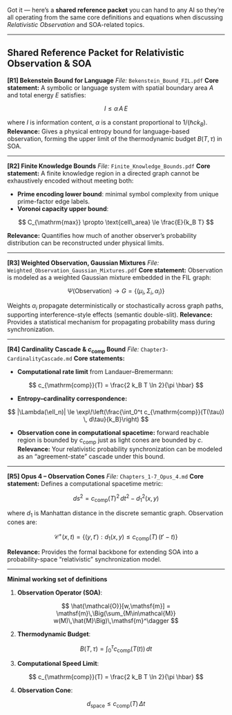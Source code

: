 Got it — here’s a **shared reference packet** you can hand to any AI so they’re all operating from the same core definitions and equations when discussing *Relativistic Observation* and SOA-related topics.

---

## **Shared Reference Packet for Relativistic Observation & SOA**

**\[R1] Bekenstein Bound for Language**
*File:* `Bekenstein_Bound_FIL.pdf`
**Core statement:**
A symbolic or language system with spatial boundary area $A$ and total energy $E$ satisfies:

$$
I \le \alpha \, A \, E
$$

where $I$ is information content, $\alpha$ is a constant proportional to $1/(\hbar c k_B)$.
**Relevance:** Gives a physical entropy bound for language-based observation, forming the upper limit of the thermodynamic budget $B(T,\tau)$ in SOA.

---

**\[R2] Finite Knowledge Bounds**
*File:* `Finite_Knowledge_Bounds.pdf`
**Core statement:**
A finite knowledge region in a directed graph cannot be exhaustively encoded without meeting both:

* **Prime encoding lower bound**: minimal symbol complexity from unique prime-factor edge labels.
* **Voronoi capacity upper bound**:

$$
C_{\mathrm{max}} \propto \text{cell\_area} \le \frac{E}{k_B T}
$$

**Relevance:** Quantifies how much of another observer’s probability distribution can be reconstructed under physical limits.

---

**\[R3] Weighted Observation, Gaussian Mixtures**
*File:* `Weighted_Observation_Gaussian_Mixtures.pdf`
**Core statement:**
Observation is modeled as a weighted Gaussian mixture embedded in the FIL graph:

$$
\Psi(\text{Observation}) \rightarrow G = \{(\mu_i, \Sigma_i, \alpha_i)\}
$$

Weights $\alpha_i$ propagate deterministically or stochastically across graph paths, supporting interference-style effects (semantic double-slit).
**Relevance:** Provides a statistical mechanism for propagating probability mass during synchronization.

---

**\[R4] Cardinality Cascade & $c_{\mathrm{comp}}$ Bound**
*File:* `Chapter3-CardinalityCascade.md`
**Core statements:**

* **Computational rate limit** from Landauer–Bremermann:

$$
c_{\mathrm{comp}}(T) = \frac{2 k_B T \ln 2}{\pi \hbar}
$$

* **Entropy–cardinality correspondence:**

$$
|\Lambda(\ell_n)| \le \exp\!\left(\frac{\int_0^t c_{\mathrm{comp}}(T(\tau)) \, d\tau}{k_B}\right)
$$

* **Observation cone in computational spacetime:** forward reachable region is bounded by $c_{\mathrm{comp}}$ just as light cones are bounded by $c$.
  **Relevance:** Your relativistic probability synchronization can be modeled as an “agreement-state” cascade under this bound.

---

**\[R5] Opus 4 – Observation Cones**
*File:* `Chapters_1-7_Opus_4.md`
**Core statement:**
Defines a computational spacetime metric:

$$
ds^2 = c_{\mathrm{comp}}(T)^2 \, dt^2 - d_1^2(x,y)
$$

where $d_1$ is Manhattan distance in the discrete semantic graph.
Observation cones are:

$$
\mathcal{C}^+(x,t) = \{ (y,t') : d_1(x,y) \le c_{\mathrm{comp}}(T) \,(t'-t) \}
$$

**Relevance:** Provides the formal backbone for extending SOA into a probability-space “relativistic” synchronization model.

---

**Minimal working set of definitions**

1. **Observation Operator (SOA)**:

$$
\hat{\mathcal{O}}[w,\mathsf{m}] = \mathsf{m}\,\Big(\sum_{M\in\mathcal{M}} w(M)\,\hat{M}\Big)\,\mathsf{m}^\dagger
$$

2. **Thermodynamic Budget**:

$$
B(T,\tau) = \int_0^\tau c_{\mathrm{comp}}(T(t)) \, dt
$$

3. **Computational Speed Limit**:

$$
c_{\mathrm{comp}}(T) = \frac{2 k_B T \ln 2}{\pi \hbar}
$$

4. **Observation Cone**:

$$
d_{\mathrm{space}} \le c_{\mathrm{comp}}(T)\,\Delta t
$$

